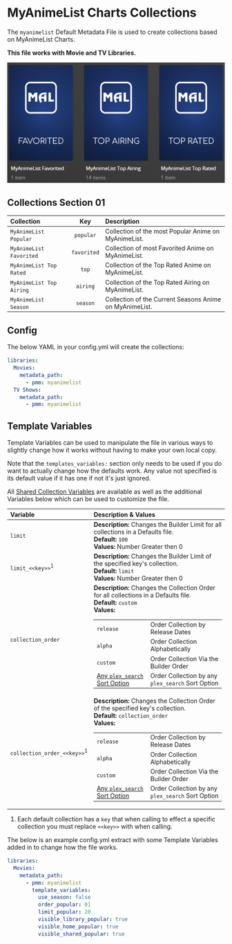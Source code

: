 # MyAnimeList Charts Collections

The `myanimelist` Default Metadata File is used to create collections based on MyAnimeList Charts.

**This file works with Movie and TV Libraries.**

![](../images/myanimelist.png)

## Collections Section 01

| Collection               |     Key     | Description                                             |
|:-------------------------|:-----------:|:--------------------------------------------------------|
| `MyAnimeList Popular`    |  `popular`  | Collection of the most Popular Anime on MyAnimeList.    |
| `MyAnimeList Favorited`  | `favorited` | Collection of most Favorited Anime on MyAnimeList.      |
| `MyAnimeList Top Rated`  |    `top`    | Collection of the Top Rated Anime on MyAnimeList.       |
| `MyAnimeList Top Airing` |  `airing`   | Collection of the Top Rated Airing on MyAnimeList.      |
| `MyAnimeList Season`     |  `season`   | Collection of the Current Seasons Anime on MyAnimeList. |

## Config

The below YAML in your config.yml will create the collections:

```yaml
libraries:
  Movies:
    metadata_path:
      - pmm: myanimelist
  TV Shows:
    metadata_path:
      - pmm: myanimelist
```

## Template Variables

Template Variables can be used to manipulate the file in various ways to slightly change how it works without having to make your own local copy.

Note that the `templates_variables:` section only needs to be used if you do want to actually change how the defaults work. Any value not specified is its default value if it has one if not it's just ignored.

All [Shared Collection Variables](../variables) are available as well as the additional Variables below which can be used to customize the file.

| Variable                   | Description & Values                                                                                                                                                                                                                                                                                                                                                                                                                                                                                                                         |
|:---------------------------|:---------------------------------------------------------------------------------------------------------------------------------------------------------------------------------------------------------------------------------------------------------------------------------------------------------------------------------------------------------------------------------------------------------------------------------------------------------------------------------------------------------------------------------------------|
| `limit`                    | **Description:** Changes the Builder Limit for all collections in a Defaults file.<br>**Default:** `100`<br>**Values:** Number Greater then 0                                                                                                                                                                                                                                                                                                                                                                                                |
| `limit_<<key>>`<sup>1</sup>            | **Description:** Changes the Builder Limit of the specified key's collection.<br>**Default:** `limit`<br>**Values:** Number Greater then 0                                                                                                                                                                                                                                                                                                                                                                                                   |
| `collection_order`         | **Description:** Changes the Collection Order for all collections in a Defaults file.<br>**Default:** `custom`<br>**Values:**<table class="clearTable"><tr><td>`release`</td><td>Order Collection by Release Dates</td></tr><tr><td>`alpha`</td><td>Order Collection Alphabetically</td></tr><tr><td>`custom`</td><td>Order Collection Via the Builder Order</td></tr><tr><td>[Any `plex_search` Sort Option](../../metadata/builders/plex.md#sort-options)</td><td>Order Collection by any `plex_search` Sort Option</td></tr></table>      |
| `collection_order_<<key>>`<sup>1</sup> | **Description:** Changes the Collection Order of the specified key's collection.<br>**Default:** `collection_order`<br>**Values:**<table class="clearTable"><tr><td>`release`</td><td>Order Collection by Release Dates</td></tr><tr><td>`alpha`</td><td>Order Collection Alphabetically</td></tr><tr><td>`custom`</td><td>Order Collection Via the Builder Order</td></tr><tr><td>[Any `plex_search` Sort Option](../../metadata/builders/plex.md#sort-options)</td><td>Order Collection by any `plex_search` Sort Option</td></tr></table> |

1. Each default collection has a `key` that when calling to effect a specific collection you must replace `<<key>>` with when calling.

The below is an example config.yml extract with some Template Variables added in to change how the file works.

```yaml
libraries:
  Movies:
    metadata_path:
      - pmm: myanimelist
        template_variables:
          use_season: false
          order_popular: 01
          limit_popular: 20
          visible_library_popular: true
          visible_home_popular: true
          visible_shared_popular: true
```
